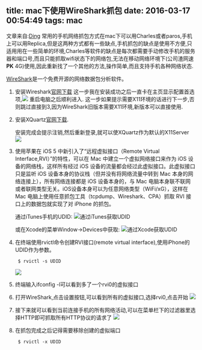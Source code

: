 title: mac下使用WireShark抓包
date: 2016-03-17 00:54:49
tags: mac
---
文章来自:[Ding](http://dingtwo.github.io/2016/03/17/mac下使用WireShark抓包/)
常用的手机网络抓包方式在mac下可以用Charles或者paros,手机上可以用Replica,但是这两种方式都有一些缺点,手机抓包的缺点是使用不方便,只适用用在一些简单的环境,Charles等软件的缺点是每次都需要手动修改手机的服务器和端口号,而且只能抓取wifi状态下的网络包,无法在移动网络环境下(公司渣网速 **PK** 4G)使用,因此重新找了一个其他的方法,操作简单,而且支持手机各种网络状态.
<!-- more -->

[WireShark](https://zh.wikipedia.org/wiki/Wireshark)是一个免费开源的网络数据包分析软件。

1. 安装Wireshark[官网下载](https://www.wireshark.org/download.html)
	这一步我在安装成功之后一直卡在主页显示配置首选项,![](http://7xr09w.com1.z0.glb.clouddn.com/wireshark_waiting.png)
重启电脑之后顺利进入.
这一步如果提示需要X11环境的话进行下一步,否则跳过直接到3,因为WireShark旧版本需要X11环境,新版本可以直接使用.

2. 安装XQuartz[官网下载](http://www.xquartz.org/).

	安装完成会提示注销,然后重新登录,就可以使XQuartz作为默认的X11Server
	![](http://img.blog.csdn.net/20140815211812328)

3. 使用苹果在 iOS 5 中新引入了“远程虚拟接口（Remote Virtual Interface,RVI）”的特性，可以在 Mac 中建立一个虚拟网络接口来作为 iOS 设备的网络栈，这样所有经过 iOS 设备的流量都会经过此虚拟接口。此虚拟接口只是监听 iOS 设备本身的协议栈（但并没有将网络流量中转到 Mac 本身的网络连接上），所有网络连接都是 iOS 设备本身的，与 Mac 电脑本身联不联网或者联网类型无关。iOS设备本身可以为任意网络类型（WiFi/xG），这样在 Mac 电脑上使用任意抓包工具（tcpdump、Wireshark、CPA）抓取 RVI 接口上的数据包就实现了对 iPhone 的抓包。

	通过iTunes手机的UDID:
	![通过iTunes获取UDID](http://7xr09w.com1.z0.glb.clouddn.com/wiresharkitunes_UDID.png)

	或在Xcode的菜单Window->Devices中获取:
	![通过Xcode获取UDID](http://7xr09w.com1.z0.glb.clouddn.com/wiresharkxcode_udid.png)

4. 在终端使用rvictl命令创建RVI接口(remote virtual interface),使用iPhone的UDID作为参数。

		$ rvictl -s UDID
	![](http://7xr09w.com1.z0.glb.clouddn.com/wiresharkstart.png)


5. 终端输入ifconfig -l可以看到多了一个rvi0的虚拟接口

6. 打开WireShark,点击设置按钮,可以看到所有的虚拟接口,选择rvi0,点击开始
	![](http://7xr09w.com1.z0.glb.clouddn.com/wiresharkwireShark_set.png)

7. 接下来就可以看到当前连接手机的所有网络活动,可以在菜单栏下的过滤器里选择HTTP即可抓取所有HTTP协议的请求了
	![](http://7xr09w.com1.z0.glb.clouddn.com/http.png)

8. 在抓包完成之后记得需要移除创建的虚拟端口

		$ rvictl -x UDID
